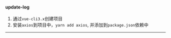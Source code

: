 #### **update-log**
1. 通过```vue-cli3.x```创建项目
2. 安装```axios```到项目中，```yarn add axios```,
并添加到```package.json```依赖中
***

